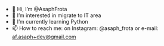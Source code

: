- 👋 Hi, I’m @AsaphFrota
- 👀 I’m interested in migrate to IT area
- 🌱 I’m currently learning Python
- 📫 How to reach me: on Instagram: @asaph_frota or e-mail: af.asaph+dev@gmail.com

<!---
AsaphFrota/AsaphFrota is a ✨ special ✨ repository because its `README.md` (this file) appears on your GitHub profile.
You can click the Preview link to take a look at your changes.
--->
